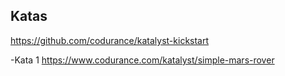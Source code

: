 Katas
--------
https://github.com/codurance/katalyst-kickstart

-Kata 1
https://www.codurance.com/katalyst/simple-mars-rover